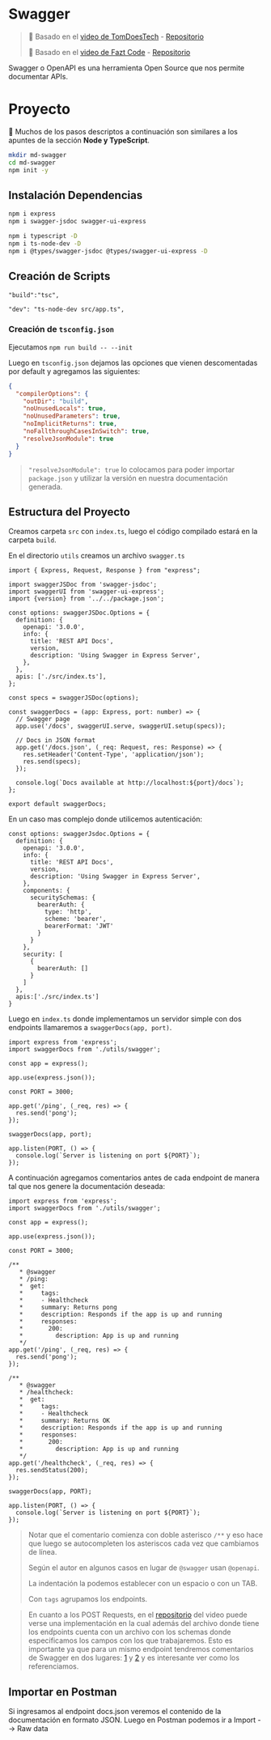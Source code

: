 # Swagger

> :link: Basado en el [video de TomDoesTech](https://youtu.be/5aryMKiBEKY) - [Repositorio](https://github.com/TomDoesTech/REST-API-Tutorial-Updated)
>
> :link: Basado en el [video de Fazt Code](https://youtu.be/9bO0L1rfkvU) - [Repositorio](https://github.com/FaztWeb/typescript-swagger-lowdb)

Swagger o OpenAPI es una herramienta Open Source que nos permite documentar APIs.



# Proyecto

:rotating_light: Muchos de los pasos descriptos a continuación son similares a los apuntes de la sección **Node y TypeScript**.

```bash
mkdir md-swagger
cd md-swagger
npm init -y
```



## Instalación Dependencias

```bash
npm i express
npm i swagger-jsdoc swagger-ui-express

npm i typescript -D
npm i ts-node-dev -D
npm i @types/swagger-jsdoc @types/swagger-ui-express -D
```



## Creación de Scripts

```
"build":"tsc",
```

```
"dev": "ts-node-dev src/app.ts",
```



### Creación de `tsconfig.json`

Ejecutamos `npm run build -- --init`

Luego en `tsconfig.json` dejamos las opciones que vienen descomentadas por default y agregamos las siguientes:

```json
{
  "compilerOptions": {
    "outDir": "build",
    "noUnusedLocals": true,
    "noUnusedParameters": true,
    "noImplicitReturns": true,
    "noFallthroughCasesInSwitch": true,
    "resolveJsonModule": true
  }
}
```

> `"resolveJsonModule": true` lo colocamos para poder importar `package.json` y utilizar la versión en nuestra documentación generada.



## Estructura del Proyecto

Creamos carpeta `src` con `index.ts`, luego el código compilado estará en la carpeta `build`.

En el directorio `utils` creamos un archivo `swagger.ts`



```tsx
import { Express, Request, Response } from "express";

import swaggerJSDoc from 'swagger-jsdoc';
import swaggerUI from 'swagger-ui-express';
import {version} from '../../package.json';

const options: swaggerJSDoc.Options = {
  definition: {
    openapi: '3.0.0',
    info: {
      title: 'REST API Docs',
      version,
      description: 'Using Swagger in Express Server',
    },
  },
  apis: ['./src/index.ts'],
};

const specs = swaggerJSDoc(options);

const swaggerDocs = (app: Express, port: number) => {
  // Swagger page
  app.use('/docs', swaggerUI.serve, swaggerUI.setup(specs));

  // Docs in JSON format
  app.get('/docs.json', (_req: Request, res: Response) => {
    res.setHeader('Content-Type', 'application/json');
    res.send(specs);
  });

  console.log(`Docs available at http://localhost:${port}/docs`);
};

export default swaggerDocs;
```



En un caso mas complejo donde utilicemos autenticación:

```tsx
const options: swaggerJsdoc.Options = {
  definition: {
    openapi: '3.0.0',
    info: {
      title: 'REST API Docs',
      version,
      description: 'Using Swagger in Express Server',
    },
    components: {
      securitySchemas: {
        bearerAuth: {
          type: 'http',
          scheme: 'bearer',
          bearerFormat: 'JWT'
        }
      }
    },
    security: [
      {
        bearerAuth: []
      }
    ]
  },
  apis:['./src/index.ts']
}
```



Luego en `index.ts` donde implementamos un servidor simple con dos endpoints llamaremos  a `swaggerDocs(app, port)`.

```tsx
import express from 'express';
import swaggerDocs from './utils/swagger';

const app = express();

app.use(express.json());

const PORT = 3000;

app.get('/ping', (_req, res) => {
  res.send('pong');
});

swaggerDocs(app, port);

app.listen(PORT, () => {
  console.log(`Server is listening on port ${PORT}`); 
});
```



A continuación agregamos comentarios antes de cada endpoint de manera tal que nos genere la documentación deseada:

```tsx
import express from 'express';
import swaggerDocs from './utils/swagger';

const app = express();

app.use(express.json());

const PORT = 3000;

/**
   * @swagger
   * /ping:
   *  get:
   *     tags:
   *     - Healthcheck
   *     summary: Returns pong
   *     description: Responds if the app is up and running
   *     responses:
   *       200:
   *         description: App is up and running
   */
app.get('/ping', (_req, res) => {
  res.send('pong');
});

/**
   * @swagger
   * /healthcheck:
   *  get:
   *     tags:
   *     - Healthcheck
   *	 summary: Returns OK
   *     description: Responds if the app is up and running
   *     responses:
   *       200:
   *         description: App is up and running
   */
app.get('/healthcheck', (_req, res) => {
  res.sendStatus(200);
});

swaggerDocs(app, PORT);

app.listen(PORT, () => {
  console.log(`Server is listening on port ${PORT}`);
});
```

> Notar que el comentario comienza con doble asterisco `/**` y eso hace que luego se autocompleten los asteriscos cada vez que cambiamos de línea.
>
> Según el autor en algunos casos en lugar de `@swagger` usan `@openapi`.
>
> La indentación la podemos establecer con un espacio o con un TAB.
>
> Con `tags` agrupamos los endpoints.



> En cuanto a los POST Requests, en el [repositorio](https://github.com/TomDoesTech/REST-API-Tutorial-Updated/tree/main/src) del video puede verse una implementación en la cual además del archivo donde tiene los endpoints cuenta con un archivo con los schemas donde especificamos los campos con los que trabajaremos. Esto es importante ya que para un mismo endpoint tendremos comentarios de Swagger en dos lugares: [1](https://github.com/TomDoesTech/REST-API-Tutorial-Updated/blob/main/src/routes.ts) y [2](https://github.com/TomDoesTech/REST-API-Tutorial-Updated/blob/main/src/schema/user.schema.ts) y es interesante ver como los referenciamos.



## Importar en Postman

Si ingresamos al endpoint docs.json veremos el contenido de la documentación en formato JSON. Luego en Postman podemos ir a Import --> Raw data
